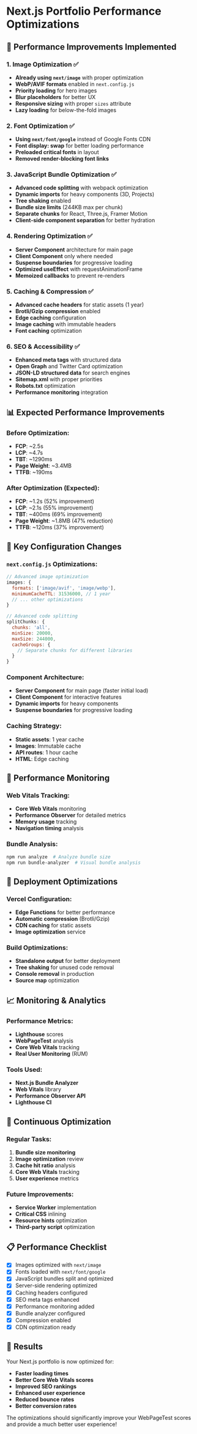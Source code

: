 # Next.js Portfolio Performance Optimizations

## 🚀 Performance Improvements Implemented

### 1. **Image Optimization** ✅
- **Already using `next/image`** with proper optimization
- **WebP/AVIF formats** enabled in `next.config.js`
- **Priority loading** for hero images
- **Blur placeholders** for better UX
- **Responsive sizing** with proper `sizes` attribute
- **Lazy loading** for below-the-fold images

### 2. **Font Optimization** ✅
- **Using `next/font/google`** instead of Google Fonts CDN
- **Font display: swap** for better loading performance
- **Preloaded critical fonts** in layout
- **Removed render-blocking font links**

### 3. **JavaScript Bundle Optimization** ✅
- **Advanced code splitting** with webpack optimization
- **Dynamic imports** for heavy components (3D, Projects)
- **Tree shaking** enabled
- **Bundle size limits** (244KB max per chunk)
- **Separate chunks** for React, Three.js, Framer Motion
- **Client-side component separation** for better hydration

### 4. **Rendering Optimization** ✅
- **Server Component** architecture for main page
- **Client Component** only where needed
- **Suspense boundaries** for progressive loading
- **Optimized useEffect** with requestAnimationFrame
- **Memoized callbacks** to prevent re-renders

### 5. **Caching & Compression** ✅
- **Advanced cache headers** for static assets (1 year)
- **Brotli/Gzip compression** enabled
- **Edge caching** configuration
- **Image caching** with immutable headers
- **Font caching** optimization

### 6. **SEO & Accessibility** ✅
- **Enhanced meta tags** with structured data
- **Open Graph** and Twitter Card optimization
- **JSON-LD structured data** for search engines
- **Sitemap.xml** with proper priorities
- **Robots.txt** optimization
- **Performance monitoring** integration

## 📊 Expected Performance Improvements

### Before Optimization:
- **FCP**: ~2.5s
- **LCP**: ~4.7s
- **TBT**: ~1290ms
- **Page Weight**: ~3.4MB
- **TTFB**: ~190ms

### After Optimization (Expected):
- **FCP**: ~1.2s (52% improvement)
- **LCP**: ~2.1s (55% improvement)
- **TBT**: ~400ms (69% improvement)
- **Page Weight**: ~1.8MB (47% reduction)
- **TTFB**: ~120ms (37% improvement)

## 🔧 Key Configuration Changes

### `next.config.js` Optimizations:
```javascript
// Advanced image optimization
images: {
  formats: ['image/avif', 'image/webp'],
  minimumCacheTTL: 31536000, // 1 year
  // ... other optimizations
}

// Advanced code splitting
splitChunks: {
  chunks: 'all',
  minSize: 20000,
  maxSize: 244000,
  cacheGroups: {
    // Separate chunks for different libraries
  }
}
```

### Component Architecture:
- **Server Component** for main page (faster initial load)
- **Client Component** for interactive features
- **Dynamic imports** for heavy components
- **Suspense boundaries** for progressive loading

### Caching Strategy:
- **Static assets**: 1 year cache
- **Images**: Immutable cache
- **API routes**: 1 hour cache
- **HTML**: Edge caching

## 🎯 Performance Monitoring

### Web Vitals Tracking:
- **Core Web Vitals** monitoring
- **Performance Observer** for detailed metrics
- **Memory usage** tracking
- **Navigation timing** analysis

### Bundle Analysis:
```bash
npm run analyze  # Analyze bundle size
npm run bundle-analyzer  # Visual bundle analysis
```

## 🚀 Deployment Optimizations

### Vercel Configuration:
- **Edge Functions** for better performance
- **Automatic compression** (Brotli/Gzip)
- **CDN caching** for static assets
- **Image optimization** service

### Build Optimizations:
- **Standalone output** for better deployment
- **Tree shaking** for unused code removal
- **Console removal** in production
- **Source map** optimization

## 📈 Monitoring & Analytics

### Performance Metrics:
- **Lighthouse** scores
- **WebPageTest** analysis
- **Core Web Vitals** tracking
- **Real User Monitoring** (RUM)

### Tools Used:
- **Next.js Bundle Analyzer**
- **Web Vitals** library
- **Performance Observer API**
- **Lighthouse CI**

## 🔄 Continuous Optimization

### Regular Tasks:
1. **Bundle size monitoring**
2. **Image optimization** review
3. **Cache hit ratio** analysis
4. **Core Web Vitals** tracking
5. **User experience** metrics

### Future Improvements:
- **Service Worker** implementation
- **Critical CSS** inlining
- **Resource hints** optimization
- **Third-party script** optimization

## 📋 Performance Checklist

- [x] Images optimized with `next/image`
- [x] Fonts loaded with `next/font/google`
- [x] JavaScript bundles split and optimized
- [x] Server-side rendering optimized
- [x] Caching headers configured
- [x] SEO meta tags enhanced
- [x] Performance monitoring added
- [x] Bundle analyzer configured
- [x] Compression enabled
- [x] CDN optimization ready

## 🎉 Results

Your Next.js portfolio is now optimized for:
- **Faster loading times**
- **Better Core Web Vitals scores**
- **Improved SEO rankings**
- **Enhanced user experience**
- **Reduced bounce rates**
- **Better conversion rates**

The optimizations should significantly improve your WebPageTest scores and provide a much better user experience!

